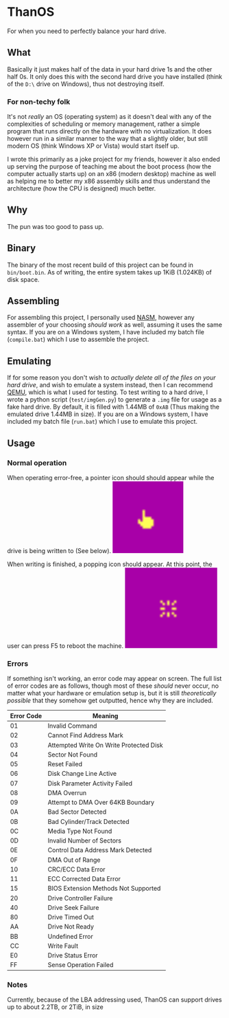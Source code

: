 # ThanOS
For when you need to perfectly balance your hard drive.

## What
Basically it just makes half of the data in your hard drive 1s and the other half 0s. It only does this with the second hard drive you have installed (think of the `D:\` drive on Windows), thus not destroying itself.

### For non-techy folk
It's not *really* an OS (operating system) as it doesn't deal with any of the complexities of scheduling or memory management, rather a simple program that runs directly on the hardware with no virtualization. It does however run in a similar manner to the way that a slightly older, but still modern OS (think Windows XP or Vista) would start itself up.

I wrote this primarily as a joke project for my friends, however it also ended up serving the purpose of teaching me about the boot process (how the computer actually starts up) on an x86 (modern desktop) machine as well as helping me to better my x86 assembly skills and thus understand the architecture (how the CPU is designed) much better.

## Why
The pun was too good to pass up.

## Binary
The binary of the most recent build of this project can be found in `bin/boot.bin`. As of writing, the entire system takes up 1KiB (1.024KB) of disk space.

## Assembling 
For assembling this project, I personally used [NASM](https://www.nasm.us/), however any assembler of your choosing *should work* as well, assuming it uses the same syntax. If you are on a Windows system, I have included my batch file (`compile.bat`) which I use to assemble the project.

## Emulating
If for some reason you don't wish to *actually delete all of the files on your hard drive*, and wish to emulate a system instead, then I can recommend [QEMU](https://www.qemu.org/), which is what I used for testing. To test writing to a hard drive, I wrote a python script (`test/imgGen.py`) to generate a `.img` file for usage as a fake hard drive. By default, it is filled with 1.44MB of `0xAB` (Thus making the emulated drive 1.44MB in size). If you are on a Windows system, I have included my batch file (`run.bat`) which I use to emulate this project. 

## Usage
### Normal operation
When operating error-free, a pointer icon should should appear while the drive is being written to (See below).
<img src="docs/pointer.png" alt="Pointer Image"/>

When writing is finished, a popping icon should appear. At this point, the user can press F5 to reboot the machine. 
<img src="docs/snap.png" alt="Popping Image"/>

### Errors
If something isn't working, an error code may appear on screen. The full list of error codes are as follows, though most of these *should* never occur, no matter what your hardware or emulation setup is, but it is still *theoretically possible* that they somehow get outputted, hence why they are included. 

| Error Code | Meaning                                 |
|------------|-----------------------------------------|
| 01         | Invalid Command                         |
| 02         | Cannot Find Address Mark                |
| 03         | Attempted Write On Write Protected Disk |
| 04         | Sector Not Found                        |
| 05         | Reset Failed                            |
| 06         | Disk Change Line Active                 |
| 07         | Disk Parameter Activity Failed          |
| 08         | DMA Overrun                             |
| 09         | Attempt to DMA Over 64KB Boundary       |
| 0A         | Bad Sector Detected                     |
| 0B         | Bad Cylinder/Track Detected             |
| 0C         | Media Type Not Found                    |
| 0D         | Invalid Number of Sectors               |
| 0E         | Control Data Address Mark Detected      |
| 0F         | DMA Out of Range                        |
| 10         | CRC/ECC Data Error                      |
| 11         | ECC Corrected Data Error                |
| 15         | BIOS Extension Methods Not Supported    |
| 20         | Drive Controller Failure                |
| 40         | Drive Seek Failure                      |
| 80         | Drive Timed Out                         |
| AA         | Drive Not Ready                         |
| BB         | Undefined Error                         |
| CC         | Write Fault                             |
| E0         | Drive Status Error                      |
| FF         | Sense Operation Failed                  |

### Notes
Currently, because of the LBA addressing used, ThanOS can support drives up to about 2.2TB, or 2TiB, in size
